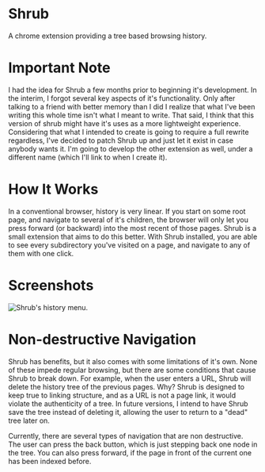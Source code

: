 # Shrub <img src="https://github.com/shinzlet/Shrub/blob/master/icons/shrub-icon-128.png?raw=true" width="1em">
A chrome extension providing a tree based browsing history.

# Important Note
I had the idea for Shrub a few months prior to beginning it's development. In the interim, I forgot several
key aspects of it's functionality. Only after talking to a friend with better memory than I did I realize that
what I've been writing this whole time isn't what I meant to write. That said, I think that this version of shrub
might have it's uses as a more lightweight experience. Considering that what I intended to create is going to
require a full rewrite regardless, I've decided to patch Shrub up and just let it exist in case anybody wants it.
I'm going to develop the other extension as well, under a different name (which I'll link to when I create it).

# How It Works
In a conventional browser, history is very linear. If you start on some root page, and navigate to several
of it's children, the browser will only let you press forward (or backward) into the most recent of those pages.
Shrub is a small extension that aims to do this better. With Shrub installed, you are able to see every
subdirectory you've visited on a page, and navigate to any of them with one click.

# Screenshots
![Shrub's history menu.](http://i.imgur.com/C97tFJc.png "Shrub's history menu, brought up by pressing both alt keys.")

# Non-destructive Navigation
Shrub has benefits, but it also comes with some limitations of it's own. None of these impede regular browsing, but there
are some conditions that cause Shrub to break down.
For example, when the user enters a URL, Shrub will delete the history tree of the previous pages. Why? Shrub is designed
to keep true to linking structure, and as a URL is not a page link, it would violate the authenticity of a tree. In future versions, I intend to have Shrub save the tree instead of deleting it, allowing the user to return to a "dead" tree later on.

Currently, there are several types of navigation that are non destructive. The user can press the back button, which is just stepping back one node in the tree. You can also press forward, if the page in front of the current one has been indexed before.
